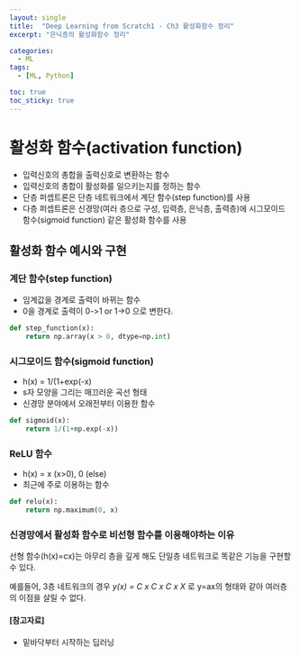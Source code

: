 ```yaml
---
layout: single
title:  "Deep Learning from Scratch1 - Ch3 활성화함수 정리"
excerpt: "은닉층의 활성화함수 정리"

categories:
  - ML
tags:
  - [ML, Python]

toc: true
toc_sticky: true
---
```


# 활성화 함수(activation function)
- 입력신호의 총합을 출력신호로 변환하는 함수
- 입력신호의 총합이 활성화를 일으키는지를 정하는 함수
- 단층 퍼셉트론은 단층 네트워크에서 계단 함수(step function)를 사용
- 다층 퍼셉트론은 신경망(여러 층으로 구성, 입력층, 은닉층, 출력층)에 시그모이드 함수(sigmoid function) 같은 활성화 함수를 사용


## 활성화 함수 예시와 구현
### 계단 함수(step function)
- 임계값을 경계로 출력이 바뀌는 함수
- 0을 경계로 출력이 0->1 or 1->0 으로 변한다.
``` python
def step_function(x):
    return np.array(x > 0, dtype=np.int)
```

### 시그모이드 함수(sigmoid function)
- h(x) = 1/(1+exp(-x)
- s자 모양을 그리는 매끄러운 곡선 형태
- 신경망 분야에서 오래전부터 이용한 함수

``` python
def sigmoid(x):
    return 1/(1+np.exp(-x))
```

### ReLU 함수
- h(x) = x (x>0), 0 (else)
- 최근에 주로 이용하는 함수

```python
def relu(x):
    return np.maximum(0, x)
```

### 신경망에서 활성화 함수로 비선형 함수를 이용해야하는 이유
선형 함수(h(x)=cx)는 아무리 층을 깊게 해도 단일층 네트워크로 똑같은 기능을 구현할 수 있다. 

예를들어, 3층 네트워크의 경우 _y(x) = C x C x C x X_ 로 y=ax의 형태와 같아 여러층의 이점을 살릴 수 없다.

#### [참고자료]
- 밑바닥부터 시작하는 딥러닝

